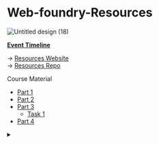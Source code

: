 # Web-foundry-Resources

![Untitled design (18)](https://user-images.githubusercontent.com/57913645/132491302-67857310-a111-448a-ad66-8a6e3d790a57.png)

**[Event Timeline](/timeline.md)**


 → [Resources Website](https://tinkerhublbsce.github.io/Web-foundry-Resources/)  
 → [Resources Repo](https://github.com/tinkerhublbsce/Web-foundry-Resources)

Course Material

- [Part 1](/part1/README.md)
- [Part 2](/part2/README.md)
- [Part 3](/part3/README.md)
  - [Task 1](/task1/README.md)
- [Part 4](/part4/README.md)



<details><summary></summary>Thank You<script async src="https://cdn.splitbee.io/sb.js"></script></details>
